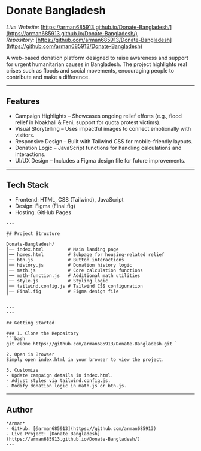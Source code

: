 # Donate Bangladesh

*Live Website:* [https://arman685913.github.io/Donate-Bangladesh/](https://arman685913.github.io/Donate-Bangladesh/)  
*Repository:* [https://github.com/arman685913/Donate-Bangladesh](https://github.com/arman685913/Donate-Bangladesh) 

A web-based donation platform designed to raise awareness and support for urgent humanitarian causes in Bangladesh. The project highlights real crises such as floods and social movements, encouraging people to contribute and make a difference.

---

## Features
- Campaign Highlights – Showcases ongoing relief efforts (e.g., flood relief in Noakhali & Feni, support for quota protest victims).  
- Visual Storytelling – Uses impactful images to connect emotionally with visitors.  
- Responsive Design – Built with Tailwind CSS for mobile-friendly layouts.  
- Donation Logic – JavaScript functions for handling calculations and interactions.  
- UI/UX Design – Includes a Figma design file for future improvements.  

---

## Tech Stack
- Frontend: HTML, CSS (Tailwind), JavaScript  
- Design: Figma (Final.fig)  
- Hosting: GitHub Pages  
```
---

## Project Structure
`
Donate-Bangladesh/
│── index.html         # Main landing page
│── homes.html         # Subpage for housing-related relief
│── btn.js             # Button interactions
│── history.js         # Donation history logic
│── math.js            # Core calculation functions
│── math-function.js   # Additional math utilities
│── style.js           # Styling logic
│── tailwind.config.js # Tailwind CSS configuration
│── Final.fig          # Figma design file
`

---
---

## Getting Started

### 1. Clone the Repository
```bash
git clone https://github.com/arman685913/Donate-Bangladesh.git `

2. Open in Browser
Simply open index.html in your browser to view the project.

3. Customize
- Update campaign details in index.html.  
- Adjust styles via tailwind.config.js.  
- Modify donation logic in math.js or btn.js.  
```
---

## Author
```
*Arman*  
- GitHub: [@arman685913](https://github.com/arman685913)  
- Live Project: [Donate Bangladesh](https://arman685913.github.io/Donate-Bangladesh/)  
---
```
